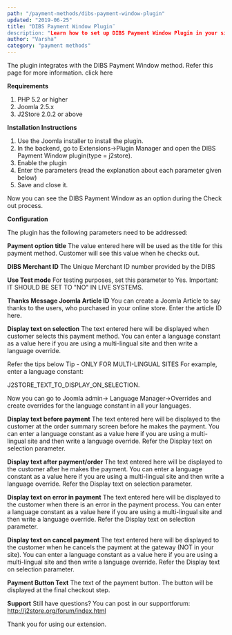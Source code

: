 ```yaml
---
path: "/payment-methods/dibs-payment-window-plugin"
updated: "2019-06-25"
title: "DIBS Payment Window Plugin¨
description: "Learn how to set up DIBS Payment Window Plugin in your site."
author: "Varsha"
category: "payment methods"
---
```



The plugin integrates with the DIBS Payment Window method. Refer this page for more information. <link-text url =¨http://www.dibspayment.com/dibs-payment-window¨ traget = ¨_blank¨ rel =¨noopener¨> click here </link-text>

**Requirements**

1. PHP 5.2 or higher
2. Joomla 2.5.x
3. J2Store 2.0.2 or above

**Installation Instructions**

1. Use the Joomla installer to install the plugin.
2. In the backend, go to Extensions->Plugin Manager and open the DIBS Payment Window plugin(type = j2store).
3. Enable the plugin
4. Enter the parameters (read the explanation about each parameter given below)
5. Save and close it.

Now you can see the DIBS Payment Window as an option during the Check out process.

**Configuration**

The plugin has the following parameters need to be addressed:

**Payment option title**
The value entered here will be used as the title for this payment method. Customer will see this value when he checks out.

**DIBS Merchant ID**
The Unique Merchant ID number provided by the DIBS

**Use Test mode**
For testing purposes, set this parameter to Yes.
Important: IT SHOULD BE SET TO "NO" IN LIVE SYSTEMS.

**Thanks Message Joomla Article ID**
You can create a Joomla Article to say thanks to the users, who purchased in your online store. Enter the article ID here.

**Display text on selection**
The text entered here will be displayed when customer selects this payment method.
You can enter a language constant as a value here if you are using a multi-lingual site and then write a language override.

Refer the tips below
Tip - ONLY FOR MULTI-LINGUAL SITES
For example, enter a language constant:

J2STORE_TEXT_TO_DISPLAY_ON_SELECTION.

Now you can go to Joomla admin-> Language Manager->Overrides and create overrides for the language constant in all your languages.

**Display text before payment**
The text entered here will be displayed to the customer at the order summary screen before he makes the payment.
You can enter a language constant as a value here if you are using a multi-lingual site and then write a language override. Refer the Display text on selection parameter.

**Display text after payment/order**
The text entered here will be displayed to the customer after he makes the payment.
You can enter a language constant as a value here if you are using a multi-lingual site and then write a language override. Refer the Display text on selection parameter.

**Display text on error in payment**
The text entered here will be displayed to the customer when there is an error in the payment process.
You can enter a language constant as a value here if you are using a multi-lingual site and then write a language override. Refer the Display text on selection parameter.

**Display text on cancel payment**
The text entered here will be displayed to the customer when he cancels the payment at the gateway (NOT in your site).
You can enter a language constant as a value here if you are using a multi-lingual site and then write a language override. Refer the Display text on selection parameter.

**Payment Button Text**
The text of the payment button. The button will be displayed at the final checkout step.

**Support**
Still have questions? You can post in our supportforum: http://j2store.org/forum/index.html

Thank you for using our extension.